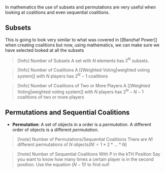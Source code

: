 In mathematics the use of subsets and permutations are very useful when looking at coalitions and even sequential coalitions.

## Subsets
This is going to look very similar to what was covered in [[Banzhaf Power]] when creating coalitions but now, using mathematics, we can make sure we have selected looked at all the subsets
>[!info] Number of Subsets
>A set with *N* elements has $2^N$ subsets.

>[!info] Number of Coalitions
>A [[Weighted Voting|weighted voting system]] with *N* players has $2^N-1$ coalitions

>[!info] Number of Coalitions of Two or More Players
>A [[Weighted Voting|weighted voting system]] with *N* players has $2^N-N-1$ coalitions of two or more players

## Permutations and Sequential Coalitions
- **Permutation**: A set of objects in a order is a *permutation*. A different order of objects is a different *permutation*.
>[!note] Number of Permutations/Sequential Coalitions
>There are *N*! different permutations of *N* objects$(N!=1*2*...*N)$

>[!note] Number of Sequential Coalitions With P in the kTH Position
>Say you want to know how many times a certain player is in the second position. Use the equation $(N-1)!$ to find out!


